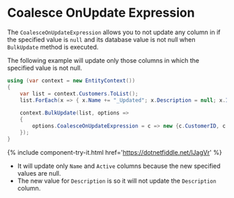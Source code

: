# Coalesce OnUpdate Expression

The `CoalesceOnUpdateExpression` allows you to not update any column in if the specified value is `null` and its database value is not null when `BulkUpdate` method is executed.

The following example will update only those columns in which the specified value is not null.

```csharp
using (var context = new EntityContext())
{
    var list = context.Customers.ToList();
    list.ForEach(x => { x.Name += "_Updated"; x.Description = null; x.IsActive = false;});
    
    context.BulkUpdate(list, options => 
    {
        options.CoalesceOnUpdateExpression = c => new {c.CustomerID, c.Description};
    });                  
}
```

{% include component-try-it.html href='https://dotnetfiddle.net/lJagVr' %}

 - It will update only `Name` and `Active` columns because the new specified values are null.
 - The new value for `Description` is so it will not update the `Description` column.
